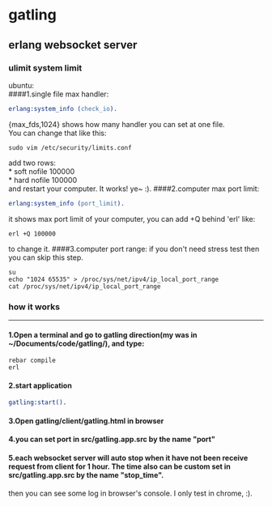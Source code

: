 # gatling
## erlang websocket server
### ulimit system limit
ubuntu:  
####1.single file max handler:
```erl
erlang:system_info (check_io).
```
{max_fds,1024} shows how many handler you can set at one file.  
You can change that like this:
```shell
sudo vim /etc/security/limits.conf
```
add two rows:  
\*         soft    nofile  100000  
\*         hard    nofile  100000  
and restart your computer. It works! ye~ :).
####2.computer max port limit:
```erl
erlang:system_info (port_limit).
```
it shows max port limit of your computer, you can add +Q behind 'erl' like:
```shell
erl +Q 100000
```
to change it.
####3.computer port range:
if you don't need stress test then you can skip this step.  
```shell
su  
echo "1024 65535" > /proc/sys/net/ipv4/ip_local_port_range  
cat /proc/sys/net/ipv4/ip_local_port_range  
```

### how it works
-------
#### 1.Open a terminal and go to gatling direction(my was in ~/Documents/code/gatling/), and type:
```shell
rebar compile
erl
```
#### 2.start application
```erlang
gatling:start().
```
#### 3.Open gatling/client/gatling.html in browser

#### 4.you can set port in src/gatling.app.src by the name "port"

#### 5.each websocket server will auto stop when it have not been receive request from client for 1 hour. The time also can be custom set in src/gatling.app.src by the name "stop_time".

then you can see some log in browser's console. I only test in chrome, :).